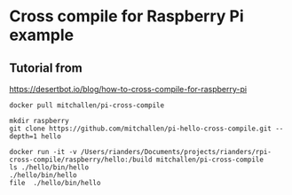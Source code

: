 # Cross compile for Raspberry Pi example

## Tutorial from
https://desertbot.io/blog/how-to-cross-compile-for-raspberry-pi

`docker pull mitchallen/pi-cross-compile`

```
mkdir raspberry
git clone https://github.com/mitchallen/pi-hello-cross-compile.git --depth=1 hello
```

```
docker run -it -v /Users/rianders/Documents/projects/rianders/rpi-cross-compile/raspberry/hello:/build mitchallen/pi-cross-compile
ls ./hello/bin/hello
./hello/bin/hello
file  ./hello/bin/hello

```






